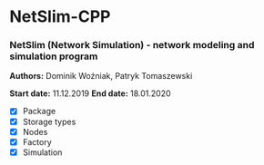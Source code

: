 # NetSlim-CPP

### NetSlim (Network Simulation) - network modeling and simulation program


**Authors:** Dominik Woźniak, Patryk Tomaszewski

**Start date:** 11.12.2019
**End date:** 18.01.2020

- [x] Package
- [x] Storage types
- [x] Nodes
- [x] Factory
- [x] Simulation
